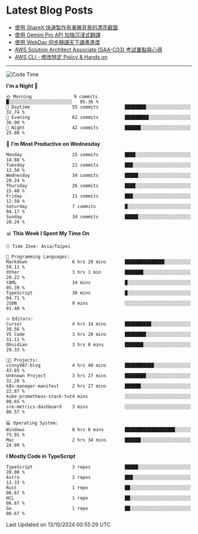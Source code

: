 # Latest Blog Posts
<!-- BLOG-POST-LIST:START -->
- [使用 ShareX 快速製作有漸層背景的漂亮截圖](https://www.vinny987.xyz/blog/2024/use-sharex-to-quickly-create-beautiful-screenshots-with-gradient-backgrounds/)
- [使用 Gemini Pro API 加強沉浸式翻譯](https://www.vinny987.xyz/blog/2024/enhance-immersive-translation-using-the-gemini-pro-api/)
- [使用 WebDav 同步靜讀天下讀書進度](https://www.vinny987.xyz/blog/2024/use-webdav-to-sync-reading-progress-on-moon-app/)
- [AWS Solution Architect Associate &lpar;SAA-C03&rpar; 考試重點與心得](https://www.vinny987.xyz/blog/2024/key-points-and-insights-on-the-aws-solution-architect-associate-saa-c03-exam/)
- [AWS CLI - 修改特定 Policy &amp; Hands on](https://www.vinny987.xyz/blog/2024/aws-cli-modify-a-specific-policy-hands-on/)
<!-- BLOG-POST-LIST:END -->

---

<!--START_SECTION:waka-->
![Code Time](http://img.shields.io/badge/Code%20Time-407%20hrs%2058%20mins-blue)

**I'm a Night 🦉** 

```text
🌞 Morning                9 commits           █░░░░░░░░░░░░░░░░░░░░░░░░   05.36 % 
🌆 Daytime                55 commits          ████████░░░░░░░░░░░░░░░░░   32.74 % 
🌃 Evening                62 commits          █████████░░░░░░░░░░░░░░░░   36.90 % 
🌙 Night                  42 commits          ██████░░░░░░░░░░░░░░░░░░░   25.00 % 
```
📅 **I'm Most Productive on Wednesday** 

```text
Monday                   25 commits          ████░░░░░░░░░░░░░░░░░░░░░   14.88 % 
Tuesday                  21 commits          ███░░░░░░░░░░░░░░░░░░░░░░   12.50 % 
Wednesday                34 commits          █████░░░░░░░░░░░░░░░░░░░░   20.24 % 
Thursday                 26 commits          ████░░░░░░░░░░░░░░░░░░░░░   15.48 % 
Friday                   21 commits          ███░░░░░░░░░░░░░░░░░░░░░░   12.50 % 
Saturday                 7 commits           █░░░░░░░░░░░░░░░░░░░░░░░░   04.17 % 
Sunday                   34 commits          █████░░░░░░░░░░░░░░░░░░░░   20.24 % 
```


📊 **This Week I Spent My Time On** 

```text
🕑︎ Time Zone: Asia/Taipei

💬 Programming Languages: 
Markdown                 6 hrs 20 mins       ███████████████░░░░░░░░░░   59.11 % 
Other                    3 hrs 1 min         ███████░░░░░░░░░░░░░░░░░░   28.22 % 
YAML                     34 mins             █░░░░░░░░░░░░░░░░░░░░░░░░   05.39 % 
TypeScript               30 mins             █░░░░░░░░░░░░░░░░░░░░░░░░   04.71 % 
JSON                     9 mins              ░░░░░░░░░░░░░░░░░░░░░░░░░   01.48 % 

🔥 Editors: 
Cursor                   4 hrs 14 mins       ██████████░░░░░░░░░░░░░░░   39.56 % 
VS Code                  3 hrs 20 mins       ████████░░░░░░░░░░░░░░░░░   31.11 % 
Obsidian                 3 hrs 8 mins        ███████░░░░░░░░░░░░░░░░░░   29.33 % 

🐱‍💻 Projects: 
vinny987-blog            4 hrs 40 mins       ███████████░░░░░░░░░░░░░░   43.65 % 
Unknown Project          3 hrs 27 mins       ████████░░░░░░░░░░░░░░░░░   32.26 % 
k8s-manager-manifest     2 hrs 27 mins       ██████░░░░░░░░░░░░░░░░░░░   22.87 % 
kube-prometheus-stack-tut4 mins              ░░░░░░░░░░░░░░░░░░░░░░░░░   00.65 % 
sre-metrics-dashboard    3 mins              ░░░░░░░░░░░░░░░░░░░░░░░░░   00.57 % 

💻 Operating System: 
Windows                  8 hrs 8 mins        ███████████████████░░░░░░   75.91 % 
Mac                      2 hrs 34 mins       ██████░░░░░░░░░░░░░░░░░░░   24.09 % 
```

**I Mostly Code in TypeScript** 

```text
TypeScript               3 repos             █████░░░░░░░░░░░░░░░░░░░░   20.00 % 
Astro                    2 repos             ███░░░░░░░░░░░░░░░░░░░░░░   13.33 % 
Rust                     1 repo              ██░░░░░░░░░░░░░░░░░░░░░░░   06.67 % 
HCL                      1 repo              ██░░░░░░░░░░░░░░░░░░░░░░░   06.67 % 
Go                       1 repo              ██░░░░░░░░░░░░░░░░░░░░░░░   06.67 % 
```




 Last Updated on 13/10/2024 00:55:29 UTC
<!--END_SECTION:waka-->

<!--
**vincent97277/vincent97277** is a ✨ _special_ ✨ repository because its `README.md` (this file) appears on your GitHub profile.

Here are some ideas to get you started:

- 🔭 I’m currently working on ...
- 🌱 I’m currently learning ...
- 👯 I’m looking to collaborate on ...
- 🤔 I’m looking for help with ...
- 💬 Ask me about ...
- 📫 How to reach me: ...
- 😄 Pronouns: ...
- ⚡ Fun fact: ...
-->
